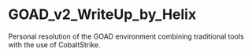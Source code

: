 # GOAD_v2_WriteUp_by_Helix
Personal resolution of the GOAD environment combining traditional tools with the use of CobaltStrike.
